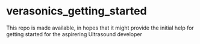 # verasonics_getting_started
This repo is made available, in hopes that it might provide the initial help for getting started for the aspirering Ultrasound developer
